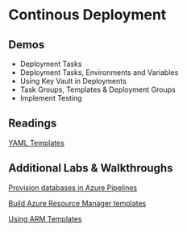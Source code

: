 # Continous Deployment

## Demos

- Deployment Tasks
- Deployment Tasks, Environments and Variables
- Using Key Vault in Deployments
- Task Groups, Templates & Deployment Groups
- Implement Testing

## Readings

[YAML Templates](https://docs.microsoft.com/en-us/azure/devops/pipelines/process/templates?view=azure-devops)

## Additional Labs & Walkthroughs

[Provision databases in Azure Pipelines](https://docs.microsoft.com/en-us/learn/modules/provision-database-azure-pipelines/)

[Build Azure Resource Manager templates](https://docs.microsoft.com/en-us/learn/modules/build-azure-vm-templates/)

[Using ARM Templates](http://microsoft.github.io/PartsUnlimited/iac/200.2x-IaC-AZ-400T05AppInfra.html)
